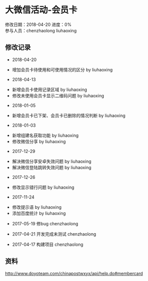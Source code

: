 # 大微信活动-会员卡
修改日期：2018-04-20
进度：0%  
参与人员：chenzhaolong liuhaoxing

## 修改记录 
- 2018-04-20
* 增加会员卡待使用和可使用情况的区分 by liuhaoxing

- 2018-04-13
* 新增会员卡使用记录区域 by liuhaoxing
* 修改未使用会员卡显示二维码问题 by liuhaoxing

- 2018-01-05
* 新增会员卡已下架、会员卡已删除的情况判断 by liuhaoxing

- 2018-01-03
* 新增组建名获取功能 by liuhaoxing
* 修改微信分享 by liuhaoxing

- 2017-12-29
* 解决微信分享安卓失效问题 by liuhaoxing
* 解决微信登陆跳转失效问题 by liuhaoxing

- 2017-12-26
* 修改显示错行问题 by liuhaoxing

- 2017-11-24
* 修改提示语 by liuhaoxing
* 添加百度统计 by liuhaoxing

- 2017-05-19
修bug chenzhaolong

- 2017-04-21
开发完成未测试 chenzhaolong

- 2017-04-17
构建项目 chenzhaolong

## 资料
http://www.doyoteam.com/chinapostwxyx/api/help.do#membercard
